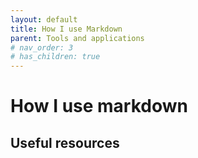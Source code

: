 ```yaml
---
layout: default
title: How I use Markdown
parent: Tools and applications
# nav_order: 3
# has_children: true
---
```


# How I use markdown


## Useful resources